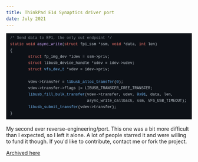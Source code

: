 ```yaml
---
title: ThinkPad E14 Synaptics driver port
date: July 2021
---
```


![libusb code](assets/e14ports.png "libusb code")

My second ever reverse-engineering/port. This one was a bit more difficult than I expected, so I left it alone. A lot of people starred it and were willing to fund it though. If you'd like to contribute, contact me or fork the project.

[Archived here](https://github.com/4f77616973/ThinkPad-E14-fingerprint)